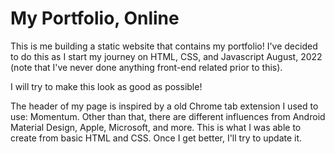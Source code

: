 # My Portfolio, Online

This is me building a static website that contains my portfolio! I've decided to do this as I start my journey on HTML, CSS, and Javascript August, 2022 (note that I've never done anything front-end related prior to this). 

I will try to make this look as good as possible!

The header of my page is inspired by a old Chrome tab extension I used to use: Momentum. Other than that, there are different influences from Android Material Design, Apple, Microsoft, and more. This is what I was able to create from basic HTML and CSS. Once I get better, I'll try to update it.  